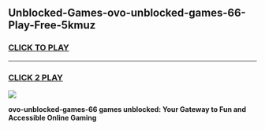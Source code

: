 
## Unblocked-Games-ovo-unblocked-games-66-Play-Free-5kmuz
<h3>
<a href="https://premium76.site?title=ovo-unblocked-games-66&ref=09A">CLICK TO PLAY</a></h3>
<hr>

<h3>
<a href="https://premium76.site?title=ovo-unblocked-games-66&ref=09A">CLICK 2 PLAY</a>
  
</h3>

<a href="https://premium76.site?title=ovo-unblocked-games-66&ref=09A"><img src="https://clearcache.store/games.png"></a>


**ovo-unblocked-games-66 games unblocked: Your Gateway to Fun and Accessible Online Gaming**
